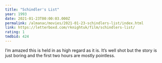 ```yaml
---
title: "Schindler's List"
year: 1993
date: 2021-01-23T00:00:03.000Z
permalink: /almanac/movies/2021-01-23-schindlers-list/index.html
link: https://letterboxd.com/rknightuk/film/schindlers-list/
rating: 1
tmdbid: 424
---
```


I’m amazed this is held in as high regard as it is. It’s well shot
but the story is just boring and the first two hours are mostly
pointless.